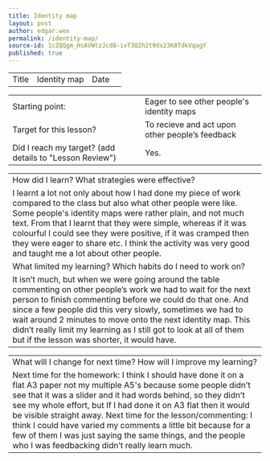 ```yaml
---
title: Identity map
layout: post
author: edgar.wex
permalink: /identity-map/
source-id: 1cZQQgm_HsAVWtzJcd8-ivT3Q2h2t9ds23K8TdkVqagY
published: true
---
```

<table>
  <tr>
    <td>Title</td>
    <td>Identity map</td>
    <td>Date</td>
    <td></td>
  </tr>
</table>


<table>
  <tr>
    <td>Starting point:</td>
    <td>Eager to see other people's identity maps</td>
  </tr>
  <tr>
    <td>Target for this lesson?</td>
    <td>To recieve and act upon other people’s feedback</td>
  </tr>
  <tr>
    <td>Did I reach my target? 
(add details to "Lesson Review")</td>
    <td>Yes.</td>
  </tr>
</table>


<table>
  <tr>
    <td>How did I learn? What strategies were effective? </td>
  </tr>
  <tr>
    <td>I learnt a lot not only about how I had done my piece of work compared to the class but also what other people were like. Some people's identity maps were rather plain, and not much text. From that I learnt that they were simple, whereas if it was colourful I could see they were positive, if it was cramped then they were eager to share etc. I think the activity was very good and taught me a lot about other people.</td>
  </tr>
  <tr>
    <td>What limited my learning? Which habits do I need to work on? </td>
  </tr>
  <tr>
    <td>It isn’t much, but when we were going around the table commenting on other people’s work we had to wait for the next person to finish commenting before we could do that one. And since a few people did this very slowly, sometimes we had to wait around 2 minutes to move onto the next identity map. This didn’t really limit my learning as I still got to look at all of them but if the lesson was shorter, it would have.</td>
  </tr>
</table>


<table>
  <tr>
    <td>What will I change for next time? How will I improve my learning?</td>
  </tr>
  <tr>
    <td>Next time for the homework: I think I should have done it on a flat A3 paper not my multiple A5's because some people didn’t see that it was a slider and it had words behind, so they didn’t see my whole effort, but If I had done it on A3 flat then it would be visible straight away. Next time for the lesson/commenting: I think I could have varied my comments a little bit because for a few of them I was just saying the same things, and the people who I was feedbacking didn’t really learn much.</td>
  </tr>
</table>


